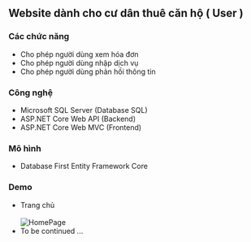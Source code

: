 ## Website dành cho cư dân thuê căn hộ ( User ) 


### Các chức năng

- Cho phép người dùng xem hóa đơn
- Cho phép người dùng nhập dịch vụ 
- Cho phép người dùng phản hồi thông tin



### Công nghệ

- Microsoft SQL Server (Database SQL)
- ASP.NET Core Web API (Backend)
- ASP.NET Core Web MVC (Frontend)

### Mô hình 

- Database First Entity Framework Core

### Demo
- Trang chủ <br> <br>
![HomePage](https://github.com/user-attachments/assets/a9aafe61-0865-438c-817f-3e3c90f26208)
- To be continued ...  <br>  <br>


